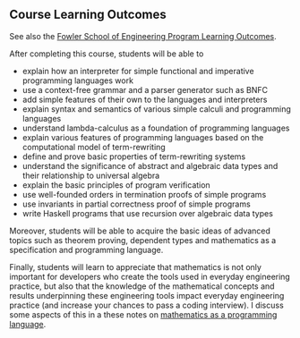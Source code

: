 ## Course Learning Outcomes

See also the [Fowler School of Engineering Program Learning Outcomes](https://docs.google.com/document/d/1OESCtPUolnWFV_qRFuRzNrzxmUtYr5H-dFaYVmPUKY0/edit?usp=sharing).


After completing this course, students will be able to

- explain how an interpreter for simple functional and imperative programming languages work
- use a context-free grammar and a parser generator such as BNFC 
- add simple features of their own to the languages and interpreters
- explain syntax and semantics of various simple calculi and programming languages
- understand lambda-calculus as a foundation of programming languages
- explain various features of programming languages based on the computational model of term-rewriting
- define and prove basic properties of term-rewriting systems
- understand the significance of abstract and algebraic data types and their relationship to universal algebra
- explain the basic principles of program verification
- use well-founded orders in termination proofs of simple programs
- use invariants in partial correctness proof of simple programs
- write Haskell programs that use recursion over algebraic data types

Moreover, students will be able to acquire the basic ideas of advanced topics such as theorem proving, dependent types and mathematics as a specification and programming language.

Finally, students will learn to appreciate that mathematics is not only important for developers who create the tools used in everyday engineering practice, but also that the knowledge of the mathematical concepts and results underpinning these engineering tools impact everyday engineering practice (and increase your chances to pass a coding interview). I discuss some aspects of this in a these notes on [mathematics as a programming language](https://hackmd.io/s/ByGLTvFDE).
